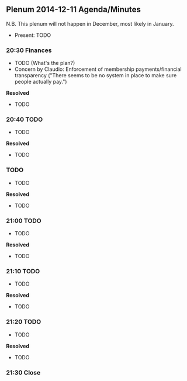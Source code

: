 ## Plenum 2014-12-11 Agenda/Minutes

  N.B. This plenum will not happen in December, most likely in January.

- Present: TODO

### 20:30 Finances

- TODO (What's the plan?)
- Concern by Claudio: Enforcement of membership payments/financial transparency ("There seems to be no system in place to make sure people actually pay.")

**Resolved**

- TODO

### 20:40 TODO

- TODO

**Resolved**

- TODO

### TODO

- TODO

**Resolved**

- TODO

### 21:00 TODO

- TODO

**Resolved**

- TODO

### 21:10 TODO

- TODO

**Resolved**

- TODO

### 21:20 TODO

- TODO

**Resolved**

- TODO

### 21:30 Close
